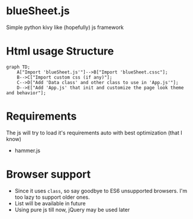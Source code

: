 # blueSheet.js
Simple python kivy like (hopefully) js framework

# Html usage Structure
```mermaid
graph TD;
    A["Import 'blueSheet.js'"]-->B["Import 'blueSheet.cssc"];
    B-->C["Import custom css (if any)"];
    C-->D["Add 'Data class' and other class to use in 'App.js'"];
    D-->E["Add 'App.js' that init and customize the page look theme and behavior"];
```

# Requirements
The js will try to load it's requirements auto with best optimization (that I know)
* hammer.js

# Browser support
* Since it uses `class`, so say goodbye to ES6 unsupported browsers. I'm too lazy to support older ones.
* List will be available in future
* Using pure js till now, jQuery may be used later
